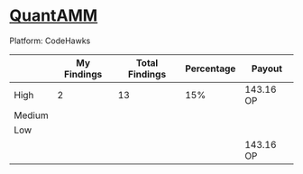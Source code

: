 # [QuantAMM](https://codehawks.cyfrin.io/c/2024-12-quantamm)

Platform: CodeHawks

|  | My Findings | Total Findings | Percentage | Payout |
| --- | --- | --- | --- | --- |
| High | 2 | 13 | 15% | 143.16 OP |
| Medium |  |  |  |  |
| Low |  |  |  |  |
|  |  |  |  | 143.16 OP |

